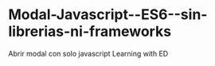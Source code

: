 # Modal-Javascript--ES6--sin-librerias-ni-frameworks
Abrir modal con solo javascript
Learning with ED
